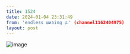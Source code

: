 ```yaml
---
title: 1524
date: 2024-01-04 23:31:49
from: 'endless шизing ⍼' (channel1162404975)
layout: post
---
```


![image](photos/photo_207@04-01-2024_23-31-49.jpg)


